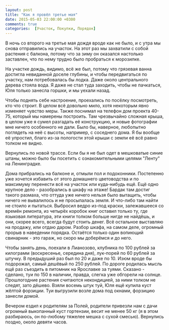```yaml
---
layout: post
title: "Как я провёл третье мая"
date: 2015-05-03 22:00:00 +0300
comments: true
categories:  [Участок, Покупки, Порядок]
---
```

В ночь со второго на третье мая дождя вроде как не было, и с утра мы снова отправились на участок. На этот раз мы захватили с собой растения с балкона, потому что за зиму он оказался настолько заставлен, что по нему трудно было пробраться к морозилке.

На участке дождь, видимо, всё же был, потому что грязевая ванна достигла невиданной доселе глубины, и чтобы передвигаться по участку, нам потребовалась бы лодка. Даже около центрального дерева стояла вода. Я даже не стал туда заходить, чтобы не пачкаться, Юля только занесла горшки, и мы уехали назад.

Чтобы поднять себе настроение, проехались по посёлку посмотреть, кто что строит. В целом всё довольно мило, хотя некоторым явно изменяет чувство меры. Также поснимал на телефон дом проекта 40-75, который мы намерены построить. Там чрезвычайно сложная крыша, в целом уже я сумел разгадать её конструкцию, и новые фотографии мне ничего особенного не дали. Было бы, наверное, любопытно поглядеть на неё с высоты, например, с соседнего дома. Я бы вообще её упростил, благо из-за пологости этой крыши с земли её всё равно толком не видно.

Вернулись по новой трассе. Если бы я не был одет в мешковатые синие штаны, можно было бы посетить с ознакомительными целями "Ленту" на Ленинградке.

Дома прибрались на балконе и, отмыли пол и подоконники. Постепенно уже хочется избавить от этого домашнего цветоводства и по максимуму перенести всё на участок или куда-нибудь ещё. Ещё одно крупное дело - разобрались в шкафу на этаже! Бардак там достиг такого размаха, что оттуда уже ничего нельзя было вытащить, чтобы ничего не вывалилось и не просыпалась земля. И что-либо там найти не стоило и пытаться. Выбросил ведро из-под краски, залежавшееся со времён ремонта, из четырёх коробок книг оставил только ту, где языковая литература, эти книги толком больше нигде не найдёшь, и они, скорее всего, всегда будут стоить денег. Всё остальное выставляю на продажу, или отдаю даром. Разбор шкафа, на самом деле, огромный прорыв в наведении порядка. Остаётся только один вопиющий свинарник - это гараж, но скоро мы доберёмся и до него.

Чтобы занять день, поехали в Лианозово, клубника по 100 рублей за килограмм (воскресенье, середина дня), лук-порей по 60 рублей за штучку. В предыдуший раз был по 20 и даже по 10. Изюм вроде бы подорожал, самый дешёвый по 250 рублей. По дороге родилась мысль ещё раз съездить в питомник на Ярославке за туями. Сказано - сделано, туи по 150 в наличии, правда, слегка уже обгорели на солнце. Прошлогодние растения считаются некондицией, за ними толком не следят, зато дёшево. Взяли восемь штук туй, Юля ещё купила куст жёлтой форзиции. Туи выгрузили возле дома под окнами, форзицию занесли домой.

Вечером ездил к родителям за Полей, родители привезли нам с дачи огромный выкопанный куст гортензии, весит не менее 50 кг (я в этом разбираюсь, он по-любому тяжелее мешка с сухой смесью). Вернулись поздно, около девяти часов.
